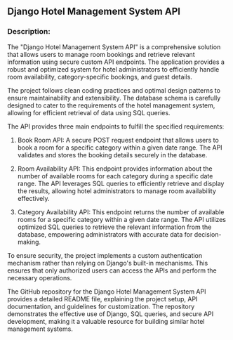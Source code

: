 ## Django Hotel Management System API

### Description:

The "Django Hotel Management System API" is a comprehensive solution that allows users to manage room bookings and retrieve relevant information using secure custom API endpoints. The application provides a robust and optimized system for hotel administrators to efficiently handle room availability, category-specific bookings, and guest details.

The project follows clean coding practices and optimal design patterns to ensure maintainability and extensibility. The database schema is carefully designed to cater to the requirements of the hotel management system, allowing for efficient retrieval of data using SQL queries.

The API provides three main endpoints to fulfill the specified requirements:

1. Book Room API: A secure POST request endpoint that allows users to book a room for a specific category within a given date range. The API validates and stores the booking details securely in the database.

2. Room Availability API: This endpoint provides information about the number of available rooms for each category during a specific date range. The API leverages SQL queries to efficiently retrieve and display the results, allowing hotel administrators to manage room availability effectively.

3. Category Availability API: This endpoint returns the number of available rooms for a specific category within a given date range. The API utilizes optimized SQL queries to retrieve the relevant information from the database, empowering administrators with accurate data for decision-making.

To ensure security, the project implements a custom authentication mechanism rather than relying on Django's built-in mechanisms. This ensures that only authorized users can access the APIs and perform the necessary operations.

The GitHub repository for the Django Hotel Management System API provides a detailed README file, explaining the project setup, API documentation, and guidelines for customization. The repository demonstrates the effective use of Django, SQL queries, and secure API development, making it a valuable resource for building similar hotel management systems.



